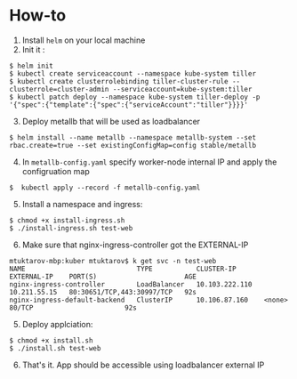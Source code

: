 # How-to
1. Install ```helm``` on your local machine
2. Init it :

```
$ helm init
$ kubectl create serviceaccount --namespace kube-system tiller
$ kubectl create clusterrolebinding tiller-cluster-rule --clusterrole=cluster-admin --serviceaccount=kube-system:tiller
$ kubectl patch deploy --namespace kube-system tiller-deploy -p '{"spec":{"template":{"spec":{"serviceAccount":"tiller"}}}}'
```

3. Deploy metallb that will be used as loadbalancer


```
$ helm install --name metallb --namespace metallb-system --set rbac.create=true --set existingConfigMap=config stable/metallb
```

4. In ```metallb-config.yaml``` specify worker-node internal IP and apply the configruation map

```
$  kubectl apply --record -f metallb-config.yaml
```

5. Install a namespace and ingress:

```
$ chmod +x install-ingress.sh 
$ ./install-ingress.sh test-web
```
6. Make sure that nginx-ingress-controller got the EXTERNAL-IP

```
mtuktarov-mbp:kuber mtuktarov$ k get svc -n test-web 
NAME                            TYPE           CLUSTER-IP       EXTERNAL-IP    PORT(S)                      AGE
nginx-ingress-controller        LoadBalancer   10.103.222.110   10.211.55.15   80:30651/TCP,443:30997/TCP   92s
nginx-ingress-default-backend   ClusterIP      10.106.87.160    <none>         80/TCP                       92s
```

5. Deploy applciation:

```
$ chmod +x install.sh 
$ ./install.sh test-web
```

6. That's it. App should be accessible using loadbalancer external IP

